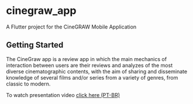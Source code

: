 # cinegraw_app

A Flutter project for the CineGRAW Mobile Application

## Getting Started

The CineGraw app is a review app in which the main mechanics of interaction between users are
their reviews and analyzes of the most diverse cinematographic contents, with the aim of sharing and
disseminate knowledge of several films and/or series from a variety of genres, from classic to modern.

To watch presentation video [click here (PT-BR)](https://youtu.be/XskX2gZWTiY)
